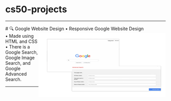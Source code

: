 # cs50-projects

<hr>
# 🔍 Google  Website Design 
<img src="search/google.png" align="right" width="400" height="200">
• Responsive Google Website Design
<br>
• Made using HTML and CSS
<br>
• There is a  Google Search, Google Image Search, and Google Advanced Search. 
<hr>
